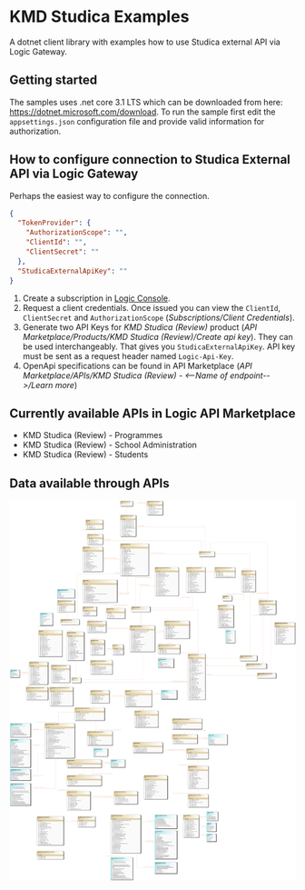 # KMD Studica Examples

A dotnet client library with examples how to use Studica external API via Logic Gateway.

## Getting started 

The samples uses .net core 3.1 LTS which can be downloaded from here: https://dotnet.microsoft.com/download.
To run the sample first edit the `appsettings.json` configuration file and provide valid information for authorization.

## How to configure connection to Studica External API via Logic Gateway

Perhaps the easiest way to configure the connection.

```json
{
  "TokenProvider": {
    "AuthorizationScope": "",
    "ClientId": "",
    "ClientSecret": ""
  },
  "StudicaExternalApiKey": ""
}
```

1. Create a subscription in [Logic Console](https://console.kmdlogic.io).
2. Request a client credentials. Once issued you can view the `ClientId`, `ClientSecret` and `AuthorizationScope` (_Subscriptions/Client Credentials_).
3. Generate two API Keys for _KMD Studica (Review)_ product (_API Marketplace/Products/KMD Studica (Review)/Create api key_). They can be used interchangeably. That gives you `StudicaExternalApiKey`. API key must be sent as a request header named `Logic-Api-Key`.
4. OpenApi specifications can be found in API Marketplace (_API Marketplace/APIs/KMD Studica (Review) - <--Name of endpoint-->/Learn more_)


## Currently available APIs in Logic API Marketplace

* KMD Studica (Review) - Programmes
* KMD Studica (Review) - School Administration
* KMD Studica (Review) - Students

## Data available through APIs

![alt text][api_diagram]

[api_diagram]: https://github.com/kmdstudica/external-api-examples/blob/master/docs/external-api-diagram.png?raw=true "API Diagram"